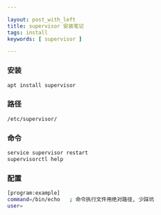 ```yaml
---

layout: post_with_left
title: supervisor 安装笔记
tags: install
keywords: [ supervisor ]

---
```


### 安装
```sh
apt install supervisor
```

### 路径
```sh
/etc/supervisor/
```

### 命令
```sh
service supervisor restart
supervisorctl help
```


### 配置
```sh
[program:example]
command=/bin/echo   ; 命令执行文件用绝对路径, 少踩坑
user=
```